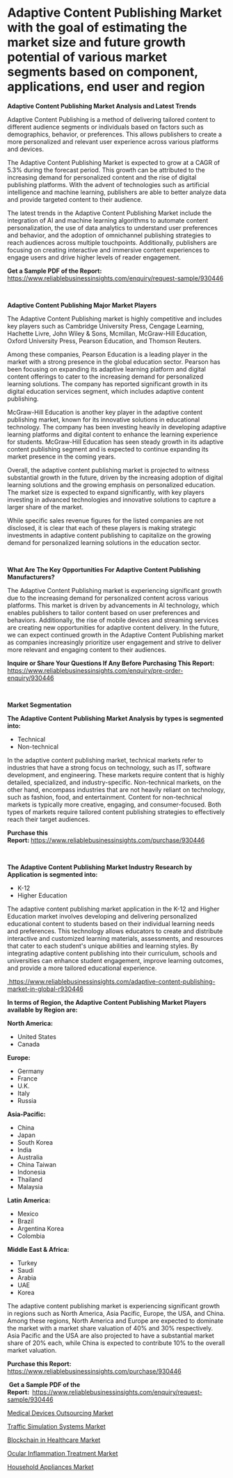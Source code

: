 <p><h1>Adaptive Content Publishing Market with the goal of estimating the market size and future growth potential of various market segments based on component, applications, end user and region</h1></p><p><strong>Adaptive Content Publishing Market Analysis and Latest Trends</strong></p>
<p><p>Adaptive Content Publishing is a method of delivering tailored content to different audience segments or individuals based on factors such as demographics, behavior, or preferences. This allows publishers to create a more personalized and relevant user experience across various platforms and devices.</p><p>The Adaptive Content Publishing Market is expected to grow at a CAGR of 5.3% during the forecast period. This growth can be attributed to the increasing demand for personalized content and the rise of digital publishing platforms. With the advent of technologies such as artificial intelligence and machine learning, publishers are able to better analyze data and provide targeted content to their audience.</p><p>The latest trends in the Adaptive Content Publishing Market include the integration of AI and machine learning algorithms to automate content personalization, the use of data analytics to understand user preferences and behavior, and the adoption of omnichannel publishing strategies to reach audiences across multiple touchpoints. Additionally, publishers are focusing on creating interactive and immersive content experiences to engage users and drive higher levels of reader engagement.</p></p>
<p><strong>Get a Sample PDF of the Report:&nbsp;</strong> <a href="https://www.reliablebusinessinsights.com/enquiry/request-sample/930446">https://www.reliablebusinessinsights.com/enquiry/request-sample/930446</a></p>
<p>&nbsp;</p>
<p><strong>Adaptive Content Publishing Major Market Players</strong></p>
<p><p>The Adaptive Content Publishing market is highly competitive and includes key players such as Cambridge University Press, Cengage Learning, Hachette Livre, John Wiley & Sons, Mcmillan, McGraw-Hill Education, Oxford University Press, Pearson Education, and Thomson Reuters.</p><p>Among these companies, Pearson Education is a leading player in the market with a strong presence in the global education sector. Pearson has been focusing on expanding its adaptive learning platform and digital content offerings to cater to the increasing demand for personalized learning solutions. The company has reported significant growth in its digital education services segment, which includes adaptive content publishing.</p><p>McGraw-Hill Education is another key player in the adaptive content publishing market, known for its innovative solutions in educational technology. The company has been investing heavily in developing adaptive learning platforms and digital content to enhance the learning experience for students. McGraw-Hill Education has seen steady growth in its adaptive content publishing segment and is expected to continue expanding its market presence in the coming years.</p><p>Overall, the adaptive content publishing market is projected to witness substantial growth in the future, driven by the increasing adoption of digital learning solutions and the growing emphasis on personalized education. The market size is expected to expand significantly, with key players investing in advanced technologies and innovative solutions to capture a larger share of the market.</p><p>While specific sales revenue figures for the listed companies are not disclosed, it is clear that each of these players is making strategic investments in adaptive content publishing to capitalize on the growing demand for personalized learning solutions in the education sector.</p></p>
<p>&nbsp;</p>
<p><strong>What Are The Key Opportunities For Adaptive Content Publishing Manufacturers?</strong></p>
<p><p>The Adaptive Content Publishing market is experiencing significant growth due to the increasing demand for personalized content across various platforms. This market is driven by advancements in AI technology, which enables publishers to tailor content based on user preferences and behaviors. Additionally, the rise of mobile devices and streaming services are creating new opportunities for adaptive content delivery. In the future, we can expect continued growth in the Adaptive Content Publishing market as companies increasingly prioritize user engagement and strive to deliver more relevant and engaging content to their audiences.</p></p>
<p><strong>Inquire or Share Your Questions If Any Before Purchasing This Report:</strong> <a href="https://www.reliablebusinessinsights.com/enquiry/pre-order-enquiry/930446">https://www.reliablebusinessinsights.com/enquiry/pre-order-enquiry/930446</a></p>
<p>&nbsp;</p>
<p><strong>Market Segmentation</strong></p>
<p><strong>The Adaptive Content Publishing Market Analysis by types is segmented into:</strong></p>
<p><ul><li>Technical</li><li>Non-technical</li></ul></p>
<p><p>In the adaptive content publishing market, technical markets refer to industries that have a strong focus on technology, such as IT, software development, and engineering. These markets require content that is highly detailed, specialized, and industry-specific. Non-technical markets, on the other hand, encompass industries that are not heavily reliant on technology, such as fashion, food, and entertainment. Content for non-technical markets is typically more creative, engaging, and consumer-focused. Both types of markets require tailored content publishing strategies to effectively reach their target audiences.</p></p>
<p><strong>Purchase this Report:&nbsp;</strong><a href="https://www.reliablebusinessinsights.com/purchase/930446">https://www.reliablebusinessinsights.com/purchase/930446</a></p>
<p>&nbsp;</p>
<p><strong>The Adaptive Content Publishing Market Industry Research by Application is segmented into:</strong></p>
<p><ul><li>K-12</li><li>Higher Education</li></ul></p>
<p><p>The adaptive content publishing market application in the K-12 and Higher Education market involves developing and delivering personalized educational content to students based on their individual learning needs and preferences. This technology allows educators to create and distribute interactive and customized learning materials, assessments, and resources that cater to each student's unique abilities and learning styles. By integrating adaptive content publishing into their curriculum, schools and universities can enhance student engagement, improve learning outcomes, and provide a more tailored educational experience.</p></p>
<p><a href="https://www.reliablebusinessinsights.com/adaptive-content-publishing-market-in-global-r930446">&nbsp;https://www.reliablebusinessinsights.com/adaptive-content-publishing-market-in-global-r930446</a></p>
<p><strong>In terms of Region, the Adaptive Content Publishing Market Players available by Region are:</strong></p>
<p>
    <p> <strong> North America: </strong>
        <ul>
            <li>United States</li>
            <li>Canada</li>
        </ul>
        </p> 
    <p> <strong> Europe: </strong>
        <ul>
            <li>Germany</li>
            <li>France</li>
            <li>U.K.</li>
            <li>Italy</li>
            <li>Russia</li>
        </ul>
        </p> 
    <p> <strong> Asia-Pacific: </strong>
        <ul>
            <li>China</li>
            <li>Japan</li>
            <li>South Korea</li>
            <li>India</li>
            <li>Australia</li>
            <li>China Taiwan</li>
            <li>Indonesia</li>
            <li>Thailand</li>
            <li>Malaysia</li>
        </ul>
        </p> 
    <p> <strong> Latin America: </strong>
        <ul>
            <li>Mexico</li>
            <li>Brazil</li>
            <li>Argentina Korea</li>
            <li>Colombia</li>
        </ul>
        </p> 
    <p> <strong> Middle East & Africa: </strong>
        <ul>
            <li>Turkey</li>
            <li>Saudi</li>
            <li>Arabia</li>
            <li>UAE</li>
            <li>Korea</li>
        </ul>
    </p>
    </p>
<p><p>The adaptive content publishing market is experiencing significant growth in regions such as North America, Asia Pacific, Europe, the USA, and China. Among these regions, North America and Europe are expected to dominate the market with a market share valuation of 40% and 30% respectively. Asia Pacific and the USA are also projected to have a substantial market share of 20% each, while China is expected to contribute 10% to the overall market valuation.</p></p>
<p><strong>Purchase this Report: </strong><a href="https://www.reliablebusinessinsights.com/purchase/930446">https://www.reliablebusinessinsights.com/purchase/930446</a></p>
<p>&nbsp;<strong>Get a Sample PDF of the Report:&nbsp;&nbsp;</strong><a href="https://www.reliablebusinessinsights.com/enquiry/request-sample/930446">https://www.reliablebusinessinsights.com/enquiry/request-sample/930446</a></p>
<p><strong></strong></p>
<p><p><a href="https://medium.com/@codystark63/global-medical-devices-outsourcing-industry-analysis-share-growth-trends-and-forecast-2024-to-b8724758bc40">Medical Devices Outsourcing Market</a></p><p><a href="https://medium.com/@amandaexton567/traffic-simulation-systems-market-market-segmentation-geographical-regions-and-market-forcast-b9155336216e">Traffic Simulation Systems Market</a></p><p><a href="https://medium.com/@dannellbugess3/an-in-depth-analysis-of-the-global-blockchain-in-healthcare-market-scope-and-its-rapid-growing-11-5-0f5f3c2677f5">Blockchain in Healthcare Market</a></p><p><a href="https://medium.com/@diegomoen/ocular-inflammation-treatment-market-2024-2031-industry-insights-and-investment-opportunities-028aede794a7">Ocular Inflammation Treatment Market</a></p><p><a href="https://medium.com/@bradleyills65767/household-appliances-market-growth-outlook-from-2024-to-2031-and-it-is-projecting-at-9-2-99b19257f71f">Household Appliances Market</a></p></p>